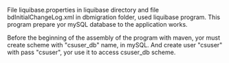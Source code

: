 File liquibase.properties in liquibase directory and
file bdInitialChangeLog.xml in dbmigration folder, used 
liquibase program. This program prepare yor mySQL database
to the application works.

Before the beginning of the assembly of the
program with maven, yor must create scheme with "csuser_db" name, in mySQL.
And create user "csuser" with pass "csuser", yor use it to access csuser_db scheme.
   
